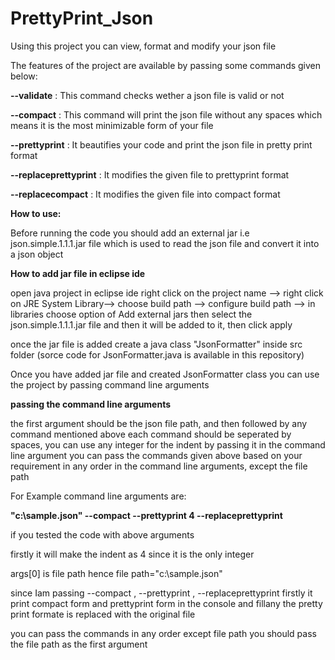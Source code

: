 # PrettyPrint_Json

Using this project you can view, format and modify your json file


The features of the project are available by passing some commands given below:

**--validate**            : This command checks wether a json file is valid or not

**--compact**             : This command will print the json file without any spaces which means it is the most minimizable form of your file

**--prettyprint**         : It beautifies your code and print the json file in pretty print format

**--replaceprettyprint**  : It modifies the given file to prettyprint format

**--replacecompact**      : It modifies the given file into compact format


**How to use:**

Before running the code you should add an external jar i.e json.simple.1.1.1.jar file which is used to read the json file and convert it into a json object

**How to add jar file in eclipse ide**

open java project in eclipse ide right click on the project name --> right click on JRE System Library--> choose build path --> configure build path --> in libraries choose option of Add external jars
then select the json.simple.1.1.1.jar file and then it will be added to it, then click apply

once the jar file is added create a java class "JsonFormatter" inside src folder (sorce code for JsonFormatter.java is available in this repository)

Once you have added jar file and created JsonFormatter class you can use the project by passing command line arguments

**passing the command line arguments**

the first argument should be the json file path, and then followed by any command mentioned above each command should be seperated by spaces,
you can use any integer for the indent by passing it in the command line argument
you can pass the commands given above based on your requirement in any order in the command line arguments, except the file path 


For Example command line arguments are: 

**"c:\sample.json" --compact --prettyprint 4 --replaceprettyprint**

if you tested the code with above arguments

firstly it will make the indent as 4 since it is the only integer

args[0] is file path hence file path="c:\sample.json"

since Iam passing --compact , --prettyprint , --replaceprettyprint
firstly it print compact form and prettyprint form in the console and fillany the pretty print formate is replaced with the original file

you can pass the commands in any order except file path you should pass the file path as the first argument

